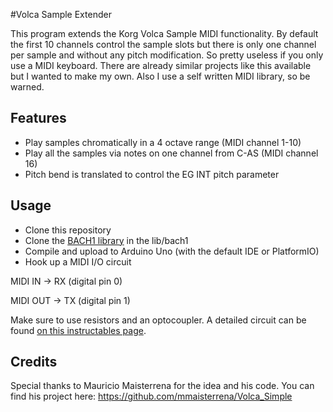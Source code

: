 #Volca Sample Extender  

This program extends the Korg Volca Sample MIDI functionality. By default the first 10 channels control the sample slots but there is only one channel per sample and without any pitch modification. So pretty useless if you only use a MIDI keyboard. There are already similar projects like this available but I wanted to make my own. Also I use a self written MIDI library, so be warned. 

## Features
* Play samples chromatically in a 4 octave range (MIDI channel 1-10)
* Play all the samples via notes on one channel from C-AS (MIDI channel 16)
* Pitch bend is translated to control the EG INT pitch parameter

## Usage
* Clone this repository
* Clone the [BACH1 library](https://github.com/derdogan/bach1) in the lib/bach1
* Compile and upload to Arduino Uno (with the default IDE or PlatformIO)
* Hook up a MIDI I/O circuit

MIDI IN  -> RX (digital pin 0)

MIDI OUT -> TX (digital pin 1)

Make sure to use resistors and an optocoupler. A detailed circuit can be found [on this instructables page](http://www.instructables.com/id/Send-and-Receive-MIDI-with-Arduino/?ALLSTEPS).

## Credits
Special thanks to Mauricio Maisterrena for the idea and his code.
You can find his project here: https://github.com/mmaisterrena/Volca_Simple
